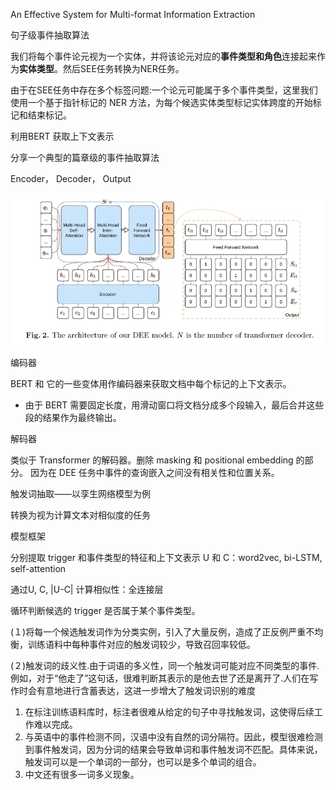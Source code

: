 

An Effective System for Multi-format Information Extraction

句子级事件抽取算法

我们将每个事件论元视为一个实体，并将该论元对应的**事件类型和角色**连接起来作为**实体类型**。然后SEE任务转换为NER任务。

由于在SEE任务中存在多个标签问题:一个论元可能属于多个事件类型，这里我们使用一个基于指针标记的 NER 方法，为每个候选实体类型标记实体跨度的开始标记和结束标记。

利用BERT 获取上下文表示



分享一个典型的篇章级的事件抽取算法

Encoder， Decoder， Output

![dee-model](img/dee-model.png)



编码器

BERT 和 它的一些变体用作编码器来获取文档中每个标记的上下文表示。

- 由于 BERT 需要固定长度，用滑动窗口将文档分成多个段输入，最后合并这些段的结果作为最终输出。

解码器

类似于 Transformer 的解码器。删除 masking 和 positional embedding 的部分。 因为在 DEE 任务中事件的查询嵌入之间没有相关性和位置关系。





触发词抽取——以孪生网络模型为例

转换为视为计算文本对相似度的任务

模型框架

分别提取 trigger 和事件类型的特征和上下文表示 U 和 C：word2vec, bi-LSTM, self-attention

通过U, C, |U-C| 计算相似性：全连接层

循环判断候选的 trigger 是否属于某个事件类型。





(１)将每一个候选触发词作为分类实例，引入了大量反例，造成了正反例严重不均衡，训练语料中每种事件对应的触发词较少，导致召回率较低。

(２)触发词的歧义性.由于词语的多义性，同一个触发词可能对应不同类型的事件.例如，对于“他走了”这句话，很难判断其表示的是他去世了还是离开了.人们在写作时会有意地进行含蓄表达，这进一步增大了触发词识别的难度



1. 在标注训练语料库时，标注者很难从给定的句子中寻找触发词，这使得后续工作难以完成。
2. 与英语中的事件检测不同，汉语中没有自然的词分隔符。因此，模型很难检测到事件触发词，因为分词的结果会导致单词和事件触发词不匹配。具体来说，触发词可以是一个单词的一部分，也可以是多个单词的组合。
3. 中文还有很多一词多义现象。







